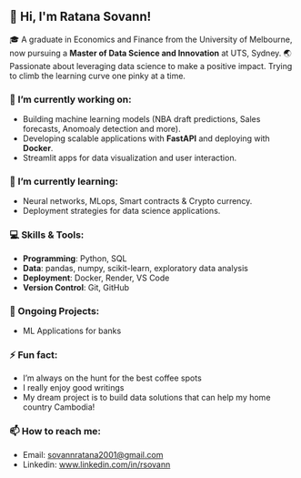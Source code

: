 ## 👋 Hi, I'm Ratana Sovann!

🎓 A graduate in Economics and Finance from the University of Melbourne, now pursuing a **Master of Data Science and Innovation** at UTS, Sydney. 
🌏 Passionate about leveraging data science to make a positive impact. Trying to climb the learning curve one pinky at a time.

### 🔭 I’m currently working on:  
- Building machine learning models (NBA draft predictions, Sales forecasts, Anomoaly detection and more).  
- Developing scalable applications with **FastAPI** and deploying with **Docker**.  
- Streamlit apps for data visualization and user interaction.  

### 🌱 I’m currently learning:  
- Neural networks, MLops, Smart contracts & Crypto currency.  
- Deployment strategies for data science applications.

### 💻 Skills & Tools:  
- **Programming**: Python, SQL 
- **Data**: pandas, numpy, scikit-learn, exploratory data analysis  
- **Deployment**: Docker, Render, VS Code  
- **Version Control**: Git, GitHub

### 🌟 Ongoing Projects:  
- ML Applications for banks

### ⚡ Fun fact:  
- I’m always on the hunt for the best coffee spots
- I really enjoy good writings
- My dream project is to build data solutions that can help my home country Cambodia!

### 📫 How to reach me:  
- Email: sovannratana2001@gmail.com
- Linkedin: www.linkedin.com/in/rsovann

